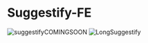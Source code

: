 # Suggestify-FE
![suggestifyCOMINGSOON](https://user-images.githubusercontent.com/16306067/113169568-ba25b780-9213-11eb-8f2f-0eef7811e4e5.jpg)
![LongSuggestify](https://user-images.githubusercontent.com/16306067/113174724-a92b7500-9218-11eb-87b5-c82293591160.png)
